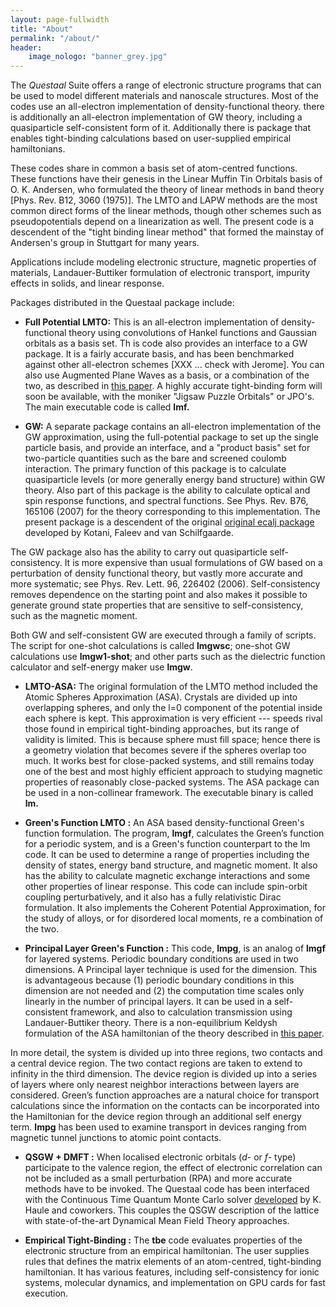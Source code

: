 ```yaml
---
layout: page-fullwidth
title: "About"
permalink: "/about/"
header:
    image_nologo: "banner_grey.jpg"
---
```


The *Questaal* Suite offers a range of electronic structure programs that can be used to model different materials and nanoscale structures.  Most of the codes use an all-electron implementation of density-functional theory. there is additionally an all-electron implementation of GW theory, including a quasiparticle self-consistent form of it.  Additionally there is package that enables tight-binding calculations based on user-supplied empirical hamiltonians.

These codes share in common a basis set of atom-centred functions.  These functions have their genesis in the Linear Muffin Tin Orbitals basis of O. K. Andersen, who formulated the theory of linear methods in band theory [Phys. Rev. B12, 3060 (1975)].  The LMTO and LAPW methods are the most common direct forms of the linear methods, though other schemes such as pseudopotentials depend on a linearization as well.  The present code is a descendent of the "tight binding linear method" that formed the mainstay of Andersen's group in Stuttgart for many years.

Applications include modeling electronic structure, magnetic properties of materials, Landauer-Buttiker formulation of electronic transport, impurity effects in solids, and linear response.

Packages distributed in the Questaal package include:

+ **Full Potential LMTO:**   This is an all-electron implementation of density-functional theory using convolutions of Hankel functions and Gaussian orbitals as a basis set.  Th
is code also provides an interface to a GW package. It is a fairly accurate basis, and has been benchmarked against other all-electron schemes [XXX ... check with Jerome].  You can also use Augmented Plane Waves as a basis, or a combination of the two, as described in 
[this paper](http://link.aps.org/doi/10.1103/PhysRevB.81.125117).
A highly accurate tight-binding form will soon be available, with the moniker "Jigsaw Puzzle Orbitals" or JPO's.
The main executable code is called **lmf.**

+ **GW:** A separate package contains an all-electron implementation of the GW
approximation, using the full-potential package to set up the single particle
basis, and provide an interface, and a "product basis" set for two-particle
quantities such as the bare and screened coulomb interaction.  The primary
function of this package is to calculate quasiparticle levels (or more generally
energy band structure) within GW theory.  Also part of this package is the
ability to calculate optical and spin response functions, and spectral
functions. See Phys. Rev. B76, 165106 (2007) for the theory corresponding to
this implementation.  The present package is a descendent of the original
[original ecalj package](github.com/tkotani/ecalj) developed by Kotani, Faleev and van Schilfgaarde.

The GW package also has the ability to carry out quasiparticle self-consistency. It is more expensive than usual formulations of GW based on a perturbation of density functional theory, but vastly more accurate and more systematic; see Phys. Rev. Lett. 96, 226402 (2006).  Self-consistency removes dependence on the starting point and also makes it possible to generate ground state properties that are sensitive to self-consistency, such as the magnetic moment.

Both GW and self-consistent GW are executed through a family of scripts.
The script for one-shot calculations is called **lmgwsc**; one-shot GW calculations use **lmgw1-shot**; and other parts such as the dielectric function calculator and self-energy maker use **lmgw**.

+ **LMTO-ASA:** The original formulation of the LMTO method included
the Atomic Spheres Approximation (ASA). Crystals are divided up into
overlapping spheres, and only the l=0 component of the potential
inside each sphere is kept.  This approximation is very efficient ---
speeds rival those found in empirical tight-binding approaches, but
its range of validity is limited.  This is because sphere must fill
space; hence there is a geometry violation that becomes severe if the
spheres overlap too much. It works best for close-packed systems, and
still remains today one of the best and most highly efficient approach
to studying magnetic properties of reasonably close-packed systems.
The ASA package can be used in a non-collinear framework.  The executable
binary is called **lm.**

+ **Green's Function LMTO :** An ASA based density-functional Green's
function formulation.  The program, **lmgf**, calculates the Green’s
function for a periodic system, and is a Green's function counterpart
to the lm code.  It can be used to determine a range of properties
including the density of states, energy band structure, and magnetic
moment.  It also has the ability to calculate magnetic exchange
interactions and some other properties of linear response.  This code
can include spin-orbit coupling perturbatively, and it also has a
fully relativistic Dirac formulation.  It also implements the
Coherent Potential Approximation, for the study of alloys, or for
disordered local moments, re a combination of the two.

+ **Principal Layer Green's Function :** This code, **lmpg**, is an analog of
**lmgf** for layered systems.  Periodic boundary conditions are used in two
dimensions.  A Principal layer technique is used for the dimension.  This is
advantageous because (1) periodic boundary conditions in this dimension are not
needed and (2) the computation time scales only linearly in the number of
principal layers.  It can be used in a self-consistent framework, and also to
calculation transmission using Landauer-Buttiker theory.  There is a
non-equilibrium Keldysh formulation of the ASA hamiltonian of the theory
described in [this paper](http://link.aps.org/doi/10.1103/PhysRevB.71.195422).

In more detail, the system is divided up into three regions, two contacts and a
central device region. The two contact regions are taken to extend to infinity
in the third dimension. The device region is divided up into a series of layers
where only nearest neighbor interactions between layers are considered. Green’s
function approaches are a natural choice for transport calculations since the
information on the contacts can be incorporated into the Hamiltonian for the
device region through an additional self energy term. **lmpg** has been used to
examine transport in devices ranging from magnetic tunnel junctions to atomic
point contacts.

+ **QSGW + DMFT :** When localised electronic orbitals (*d-* or *f-* type)
participate to the valence region, the effect of electronic correlation can not
be included as a small perturbation (RPA) and more accurate methods have to be
invoked. The Questaal code has been interfaced with the Continuous Time Quantum
Monte Carlo solver
[developed](http://journals.aps.org/prb/abstract/10.1103/PhysRevB.75.155113) by
K. Haule and coworkers. This couples the QSGW description of the lattice with
state-of-the-art Dynamical Mean Field Theory approaches.

+ **Empirical Tight-Binding :** The **tbe** code evaluates properties of the
electronic structure from an empirical hamiltonian.  The user supplies rules
that defines the matrix elements of an atom-centred, tight-binding hamiltonian.
It has various features, including self-consistency for ionic systems, molecular
dynamics, and implementation on GPU cards for fast execution.

